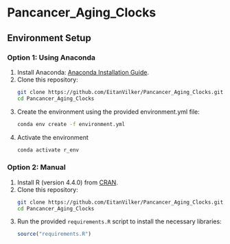 # Pancancer_Aging_Clocks

## Environment Setup

### Option 1: Using Anaconda
1. Install Anaconda: [Anaconda Installation Guide](https://www.anaconda.com/products/distribution#download-section).
2. Clone this repository:
   ```bash
   git clone https://github.com/EitanVilker/Pancancer_Aging_Clocks.git
   cd Pancancer_Aging_Clocks
   ```
3. Create the environment using the provided environment.yml file:
   ```bash
   conda env create -f environment.yml
   ```
5. Activate the environment
   ```bash
   conda activate r_env
   ```

### Option 2: Manual
1. Install R (version 4.4.0) from [CRAN](https://cran.r-project.org/).
2. Clone this repository:
   ```bash
   git clone https://github.com/EitanVilker/Pancancer_Aging_Clocks.git
   cd Pancancer_Aging_Clocks
   ```
3. Run the provided `requirements.R` script to install the necessary libraries:
   ```R
   source("requirements.R")
   ```
